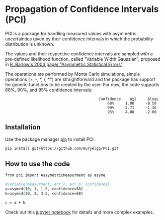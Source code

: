 # Propagation of Confidence Intervals (PCI)

PCI is a package for handling measured values with asymmetric uncertainties given by their confidence intervals in which the probability distribution is unknown.

The values and their respective confidence intervals are sampled with a pre-defined likelihood function, called "Variable Width Gaussian", 
proposed in [R. Barlow's 2004 paper "Asymmetric Statistical Errors"](https://arxiv.org/pdf/physics/0406120.pdf).


The operations are performed by Monte Carlo simulations, simple operations (+, -, *, /, **) are straightforward and the package has support for generic functions to be created by the user. For now, the code supports 68%, 90%, and 95% confidence intervals:

                                              Confidence	Δχ2     ΔlogL
                                                  68%     1.00     -0.50
                                                  90%     2.71     -1.36
                                                  95%     4.00     -2.00



## Installation

Use the package manager [pip](https://pip.pypa.io/en/stable/) to install PCI.

```bash
pip install git+https://github.com/muryelgp/PCI.git
```

## How to use the code

```bash
from pci import AssymetricMeasurment as asyme

#variable(measurment, err_n, err_p, confidence)
a=asymed(10, 1, 1.5, confidence=68)
b=asymed(30, 3, 3.5, confidence=68)

c = a + b 
```
Check out this [jupyter notebook](https://github.com/muryelgp/PCI/blob/master/pci/How_to.ipynb) for details and more complex examples.
